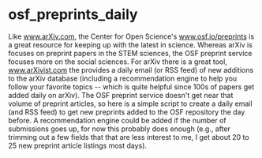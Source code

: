 # osf_preprints_daily
Like www.arXiv.com, the Center for Open Science's www.osf.io/preprints is a great resource for keeping up with the latest in science.  Whereas arXiv is focuses on preprint papers in the STEM sciences, the OSF preprint service focuses more on the social sciences. For arXiv there is a great tool, www.arXivist.com the provides a daily email (or RSS feed) of new additions to the arXiv database (including a recommendation engine to help you follow your favorite topics -- which is quite helpful since 100s of papers get added daily on arXiv). The OSF preprint service doesn't get near that volume of preprint articles, so here is a simple script to create a daily email (and RSS feed) to get new preprints added to the OSF repository the day before. A recommendation engine could be added if the number of submissions goes up, for now this probably does enough (e.g., after trimming out a few fields that that are less interest to me, I get about 20 to 25 new preprint article listings most days).
